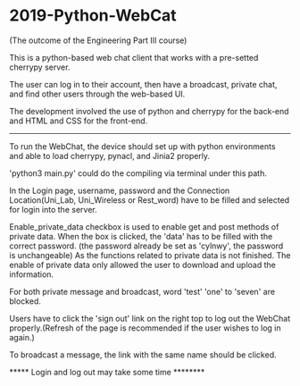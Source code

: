 # 2019-Python-WebCat

(The outcome of the Engineering Part III course)


This is a python-based web chat client that works with a pre-setted cherrypy server.

The user can log in to their account, then  have a broadcast, private chat, and find other users through the web-based UI. 

The development involved the use of python and cherrypy for the back-end and HTML and CSS for the front-end.

********
To run the WebChat, the device should set up with python environments and able to load cherrypy, pynacl, and Jinia2 properly.

'python3 main.py' could do the compiling via terminal under this path.

In the Login page, username, password and the Connection Location(Uni_Lab, Uni_Wireless or Rest_word) have to be filled and selected for login into the server.

Enable_private_data checkbox is used to enable get and post methods of private data. When the box is clicked, the 'data' has to be filled with the correct password. (the password already be set as 'cylnwy', the password is unchangeable) As the functions related to private data is not finished. The enable of private data only allowed the user to download and upload the information.

For both private message and broadcast, word 'test' 'one' to 'seven' are blocked.

Users have to click the 'sign out' link on the right top to log out the WebChat properly.(Refresh of the page is recommended if the user wishes to log in again.)

To broadcast a message, the link with the same name should be clicked.


***** Login and log out may take some time ********
